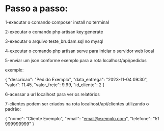 # Passo a passo:

1-executar o comando composer install no terminal

2-executar o comando php artisan key:generate

3-executar o arquivo teste_brudam.sql no mysql

4-executar o comando php artisan serve para iniciar o servidor web local

5-enviar um json conforme exemplo para a rota localhost/api/pedidos

exemplo:

{
    "descricao": "Pedido Exemplo",
    "data_entrega": "2023-11-04 09:30",
    "valor": 11.45,
    "valor_frete": 9.99,
    "id_cliente": 2
}

6-acessar a url localhost para ver os relatórios

7-clientes podem ser criados na rota localhost/api/clientes utilizando o padrão:

{
    "nome": "Cliente Exemplo",
    "email": "email@exemplo.com",
    "telefone": "51 999999999"
}
